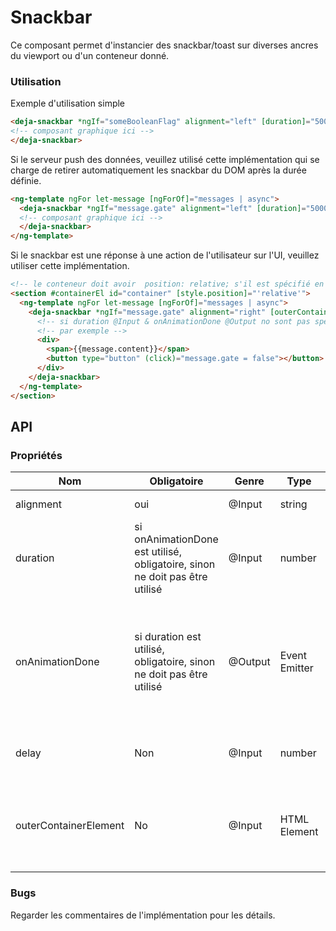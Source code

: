 # Snackbar
Ce composant permet d'instancier des snackbar/toast sur diverses ancres du viewport ou d'un conteneur donné.

### Utilisation
Exemple d'utilisation simple
```html
<deja-snackbar *ngIf="someBooleanFlag" alignment="left" [duration]="5000" (onAnimationDone)="message.gate = false">
<!-- composant graphique ici -->
</deja-snackbar>
```

Si le serveur push des données, veuillez utilisé cette implémentation qui se charge de retirer automatiquement les snackbar du DOM après la durée définie.
```html
<ng-template ngFor let-message [ngForOf]="messages | async">
  <deja-snackbar *ngIf="message.gate" alignment="left" [duration]="5000" (onAnimationDone)="message.gate = false">
  <!-- composant graphique ici -->
  </deja-snackbar>
</ng-template>
```

Si le snackbar est une réponse à une action de l'utilisateur sur l'UI, veuillez utiliser cette implémentation.
```html
<!-- le conteneur doit avoir  position: relative; s'il est spécifié en utilisant @Input outerContainerElement-->
<section #containerEl id="container" [style.position]="'relative'">
  <ng-template ngFor let-message [ngForOf]="messages | async">
    <deja-snackbar *ngIf="message.gate" alignment="right" [outerContainerElement]="containerEl">
      <!-- si duration @Input & onAnimationDone @Output no sont pas spécifiés, un Event Emitter externe doit être utilisé pour disposé du snackbar -->
      <!-- par exemple -->
      <div>
        <span>{{message.content}}</span>
        <button type="button" (click)="message.gate = false"></button>
      </div>
    </deja-snackbar>
  </ng-template>
</section>
```

## API
### Propriétés
<table>
    <thead>
        <tr>
            <th>Nom</th>
            <th>Obligatoire</th>
            <th>Genre</th>
            <th>Type</th>
            <th>Description</th>
        </tr>
    </thead>
    <tbody>
        <tr>
            <td>alignment</td>
            <td>oui</td>
            <td>@Input</td>
            <td>string</td>
            <td>spécifie l'ancre</td>
        </tr>
        <tr>
            <td>duration</td>
            <td>si onAnimationDone est utilisé, obligatoire, sinon ne doit pas être utilisé</td>
            <td>@Input</td>
            <td>number</td>
            <td>spécifie la durée de vie du snackbar sur la vue</td>
        </tr>
        <tr>
            <td>onAnimationDone</td>
            <td>si duration est utilisé, obligatoire, sinon ne doit pas être utilisé</td>
            <td>@Output</td>
            <td>Event Emitter</td>
            <td>doit être utilisé pour inverser le booléen qui définis si l'élément est présent dans le DOM ou pas</td>
        </tr>
        <tr>
            <td>delay</td>
            <td>Non</td>
            <td>@Input</td>
            <td>number</td>
            <td>délais d'affichage du snackbar</td>
        </tr>
        <tr>
            <td>outerContainerElement</td>
            <td>No</td>
            <td>@Input</td>
            <td>HTML Element</td>
            <td>spécifie le conteneur du snack, le conteneur doit avoir, position: relative;</td>
        </tr>
    </tbody>
</table>

### Bugs
Regarder les commentaires de l'implémentation pour les détails.
